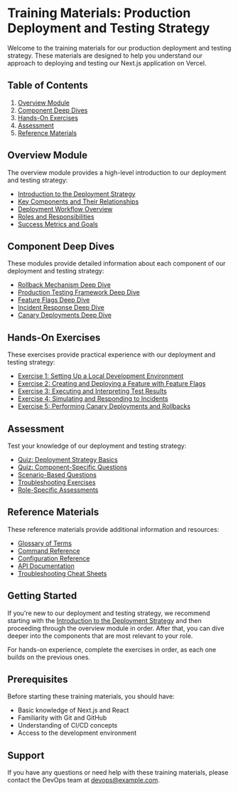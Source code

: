 # Training Materials: Production Deployment and Testing Strategy

Welcome to the training materials for our production deployment and testing strategy. These materials are designed to help you understand our approach to deploying and testing our Next.js application on Vercel.

## Table of Contents

1. [Overview Module](#overview-module)
2. [Component Deep Dives](#component-deep-dives)
3. [Hands-On Exercises](#hands-on-exercises)
4. [Assessment](#assessment)
5. [Reference Materials](#reference-materials)

## Overview Module

The overview module provides a high-level introduction to our deployment and testing strategy:

- [Introduction to the Deployment Strategy](./01-introduction.md)
- [Key Components and Their Relationships](./02-key-components.md)
- [Deployment Workflow Overview](./03-deployment-workflow.md)
- [Roles and Responsibilities](./04-roles-and-responsibilities.md)
- [Success Metrics and Goals](./05-success-metrics.md)

## Component Deep Dives

These modules provide detailed information about each component of our deployment and testing strategy:

- [Rollback Mechanism Deep Dive](./components/01-rollback-mechanism.md)
- [Production Testing Framework Deep Dive](./components/02-production-testing.md)
- [Feature Flags Deep Dive](./components/03-feature-flags.md)
- [Incident Response Deep Dive](./components/04-incident-response.md)
- [Canary Deployments Deep Dive](./components/05-canary-deployments.md)

## Hands-On Exercises

These exercises provide practical experience with our deployment and testing strategy:

- [Exercise 1: Setting Up a Local Development Environment](./exercises/01-local-setup.md)
- [Exercise 2: Creating and Deploying a Feature with Feature Flags](./exercises/02-feature-flags.md)
- [Exercise 3: Executing and Interpreting Test Results](./exercises/03-testing.md)
- [Exercise 4: Simulating and Responding to Incidents](./exercises/04-incidents.md)
- [Exercise 5: Performing Canary Deployments and Rollbacks](./exercises/05-canary-rollback.md)

## Assessment

Test your knowledge of our deployment and testing strategy:

- [Quiz: Deployment Strategy Basics](./assessment/01-basics-quiz.md)
- [Quiz: Component-Specific Questions](./assessment/02-components-quiz.md)
- [Scenario-Based Questions](./assessment/03-scenarios.md)
- [Troubleshooting Exercises](./assessment/04-troubleshooting.md)
- [Role-Specific Assessments](./assessment/05-role-specific.md)

## Reference Materials

These reference materials provide additional information and resources:

- [Glossary of Terms](./reference/glossary.md)
- [Command Reference](./reference/commands.md)
- [Configuration Reference](./reference/configuration.md)
- [API Documentation](./reference/api.md)
- [Troubleshooting Cheat Sheets](./reference/troubleshooting-cheatsheets.md)

## Getting Started

If you're new to our deployment and testing strategy, we recommend starting with the [Introduction to the Deployment Strategy](./01-introduction.md) and then proceeding through the overview module in order. After that, you can dive deeper into the components that are most relevant to your role.

For hands-on experience, complete the exercises in order, as each one builds on the previous ones.

## Prerequisites

Before starting these training materials, you should have:

- Basic knowledge of Next.js and React
- Familiarity with Git and GitHub
- Understanding of CI/CD concepts
- Access to the development environment

## Support

If you have any questions or need help with these training materials, please contact the DevOps team at devops@example.com.
